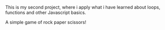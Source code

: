 This is my second project, where i apply what i have learned about loops, functions and other Javascript basics.

A simple game of rock paper scissors!
